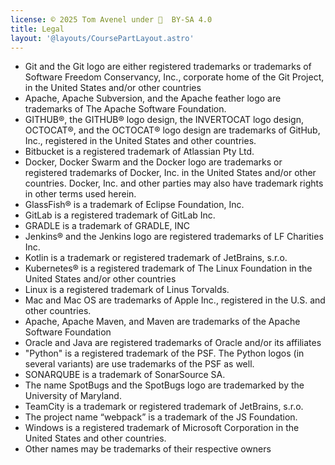 ```yaml
---
license: © 2025 Tom Avenel under 󰵫  BY-SA 4.0
title: Legal
layout: '@layouts/CoursePartLayout.astro'
---
```


- Git and the Git logo are either registered trademarks or trademarks of Software Freedom Conservancy, Inc., corporate home of the Git Project, in the United States and/or other countries
- Apache, Apache Subversion, and the Apache feather logo are trademarks of The Apache Software Foundation.
- GITHUB®, the GITHUB® logo design, the INVERTOCAT logo design, OCTOCAT®, and the OCTOCAT® logo design are trademarks of GitHub, Inc., registered in the United States and other countries.
- Bitbucket is a registered trademark of Atlassian Pty Ltd.
- Docker, Docker Swarm and the Docker logo are trademarks or registered trademarks of Docker, Inc. in the United States and/or other countries. Docker, Inc. and other parties may also have trademark rights in other terms used herein.
- GlassFish® is a trademark of Eclipse Foundation, Inc.
- GitLab is a registered trademark of GitLab Inc.
- GRADLE is a trademark of GRADLE, INC
- Jenkins® and the Jenkins logo are registered trademarks of LF Charities Inc.
- Kotlin is a trademark or registered trademark of JetBrains, s.r.o.
- Kubernetes® is a registered trademark of The Linux Foundation in the United States and/or other countries
- Linux is a registered trademark of Linus Torvalds.
- Mac and Mac OS are trademarks of Apple Inc., registered in the U.S. and other countries.
- Apache, Apache Maven, and Maven are trademarks of the Apache Software Foundation
- Oracle and Java are registered trademarks of Oracle and/or its affiliates
- "Python" is a registered trademark of the PSF. The Python logos (in several variants) are use trademarks of the PSF as well.
- SONARQUBE is a trademark of SonarSource SA.
- The name SpotBugs and the SpotBugs logo are trademarked by the University of Maryland.
- TeamCity is a trademark or registered trademark of JetBrains, s.r.o.
- The project name “webpack” is a trademark of the JS Foundation.
- Windows is a registered trademark of Microsoft Corporation in the United States and other countries.
- Other names may be trademarks of their respective owners


